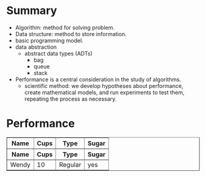 
# Summary
- Algorithm: method for solving problem.
- Data structure: method to store information.
- basic programming model.
- data abstraction
  - abstract data types (ADTs) 
    - bag
    - queue
    - stack
- Performance is a central consideration in the study of algorithms.
  - scientific method: we develop hypotheses about performance, create mathematical models, and run experiments to test them, repeating the process as necessary.
  
  
# Performance

  <table border="1" cellpadding="1" cellspacing="2">
  <tr>                      <th>Name</th>
                            <th>Cups</th>
                            <th>Type</th>
                            <th>Sugar</th></tr>
                        <tr>
                            <th>Name</th>
                            <th>Cups</th>
                            <th>Type</th>
                            <th>Sugar</th>
                        </tr>
                        <tr>
                            <td>Wendy</td>
                            <td>10</td>
                            <td>Regular</td>
                            <td>yes</td>
                        </tr>
  </table>

